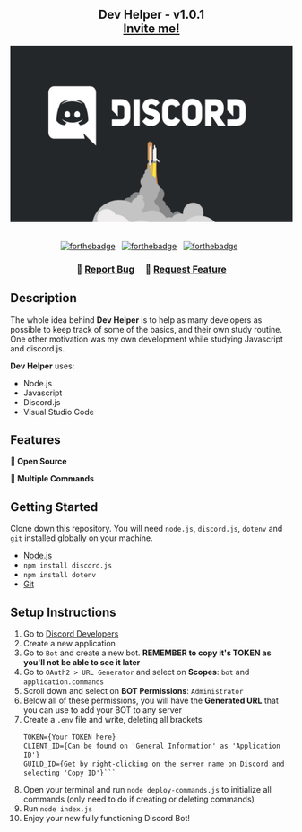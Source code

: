 <h2 align="center">
  Dev Helper - v1.0.1<br/>
  <a href="https://discord.com/api/oauth2/authorize?client_id=1074053061334536303&permissions=8&scope=bot%20applications.commands" target="_blank">Invite me!</a>
</h2>
<div align="center">
  <img alt="Demo" src="./assets/discord-wallpaper.jpg" />
</div>

<br/>

<center>

[![forthebadge](https://forthebadge.com/images/badges/built-with-love.svg)](https://forthebadge.com) &nbsp;
[![forthebadge](https://forthebadge.com/images/badges/made-with-javascript.svg)](https://forthebadge.com) &nbsp;
[![forthebadge](https://forthebadge.com/images/badges/open-source.svg)](https://forthebadge.com) &nbsp;

</center>

<h3 align="center">
    🔹
    <a href="https://github.com/barbosacaio/dev-helper/issues">Report Bug</a> &nbsp; &nbsp;
    🔹
    <a href="https://github.com/barbosacaio/dev-helper/issues">Request Feature</a>
</h3>

## Description

The whole idea behind **Dev Helper** is to help as many developers as possible to keep track of some of the basics, 
and their own study routine. One other motivation was my own development while studying Javascript and discord.js.<br/>

**Dev Helper** uses:

- Node.js
- Javascript
- Discord.js
- Visual Studio Code

## Features

**🙏 Open Source**

**🤖 Multiple Commands**

## Getting Started

Clone down this repository. You will need `node.js`, `discord.js`, `dotenv` and `git` installed globally on your machine.

- <a href="https://nodejs.org/en/download/" target="_blank">Node.js</a>
- `npm install discord.js`
- `npm install dotenv`
- <a href="https://git-scm.com/downloads" target="_blank">Git</a>

## Setup Instructions

1. Go to <a href="https://discord.com/developers/applications" target="_blank">Discord Developers</a>
2. Create a new application
3. Go to `Bot` and create a new bot. **REMEMBER to copy it's TOKEN as you'll not be able to see it later**
4. Go to `OAuth2 > URL Generator` and select on **Scopes**: `bot` and `application.commands`
5. Scroll down and select on **BOT Permissions**: `Administrator`
6. Below all of these permissions, you will have the **Generated URL** that you can use to add your BOT to any server
7. Create a `.env` file and write, deleting all brackets
    ```
    TOKEN={Your TOKEN here}
    CLIENT_ID={Can be found on 'General Information' as 'Application ID'}
    GUILD_ID={Get by right-clicking on the server name on Discord and selecting 'Copy ID'}```
8. Open your terminal and run `node deploy-commands.js` to initialize all commands (only need to do if creating or deleting commands)
9. Run `node index.js`
10. Enjoy your new fully functioning Discord Bot!